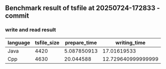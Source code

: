 ## Benchmark result of tsfile at 20250724-172833 - commit
### write and read result
| language | tsfile_size | prepare_time | writing_time | writing_speed | reading_time | reading_speed |
|----------|-------------|--------------|--------------|---------------|--------------|---------------|
| Java | 4420 | 5.087850913 | 17.01619533 | 11310146.443399295 | 11.655581713 | 30028531 |
| Cpp | 4630 | 20.044588 | 12.729640999999999 | 7627944.0 | 20.4031 | 12253039 |

